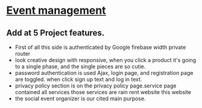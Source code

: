 # [Event management](https://event-management-14f51.web.app)

## Add at 5 Project features.

-   First of all this side is authenticated by Google firebase width private router
-   look creative design with responsive, when you click a product it's going to a single phase, and the single pieces are so cutie.
-   password authentication is used Ajax, login page, and registration page are toggled. when click sign up text and log in text.
-   privacy policy section is on the privacy policy page.service page contained all services those services are rain rent website this website
-   the social event organizer is our cited main purpose.
